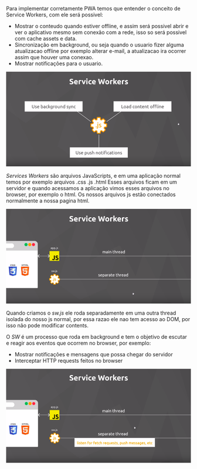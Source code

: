 Para implementar corretamente PWA temos que entender o conceito de Service Workers, com ele será possivel:

- Mostrar o conteudo quando estiver offline, e assim será possivel abrir e ver o aplicativo mesmo sem conexão com a rede, isso so será possivel com cache assets e data.
- Sincronização em background, ou seja quando o usuario fizer alguma atualizacao offline por exemplo alterar e-mail, a atualizacao ira ocorrer assim que houver uma conexao.
- Mostrar notificações para o usuario.

![Dois](./img/lessons/2.png)

*Services Workers* são arquivos JavaScripts, e em uma aplicação normal temos por exemplo arquivos .css .js .html
Esses arquivos ficam em um servidor e quando acessamos a aplicação vimos esses arquivos no browser, por exemplo o html.
Os nossos arquivos js estão conectados normalmente a nossa pagina html.

![Um](./img/lessons/1.png)

Quando criamos o *sw.js* ele roda separadamente em uma outra thread isolada do nosso js normal, por essa razao ele nao tem acesso ao DOM, por isso não pode modificar contents.

O *SW* é um processo que roda em background e tem o objetivo de escutar e reagir aos eventos que ocorrem no browser, por exemplo:
- Mostrar notificações e mensagens que possa chegar do servidor
- Interceptar HTTP requests feitos no browser 

![Tres](./img/lessons/3.png)
